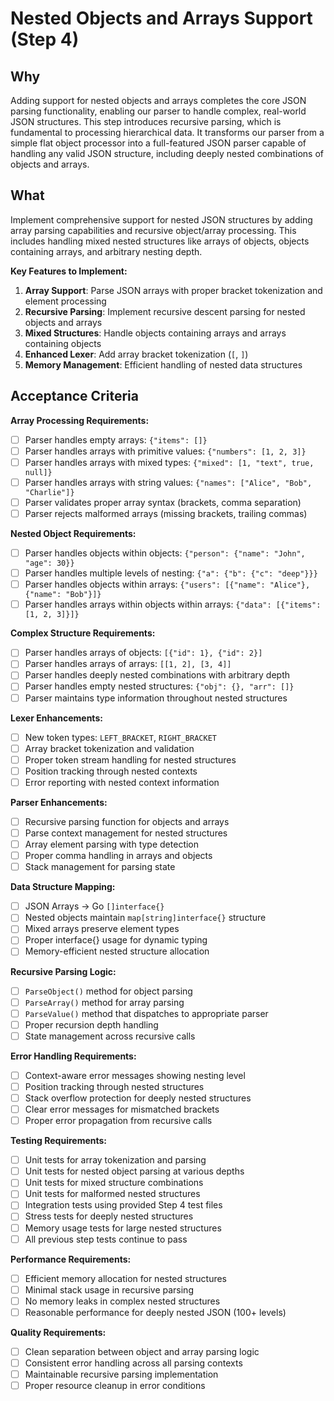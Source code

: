 # Nested Objects and Arrays Support (Step 4)

## Why

Adding support for nested objects and arrays completes the core JSON parsing functionality, enabling our parser to handle complex, real-world JSON structures. This step introduces recursive parsing, which is fundamental to processing hierarchical data. It transforms our parser from a simple flat object processor into a full-featured JSON parser capable of handling any valid JSON structure, including deeply nested combinations of objects and arrays.

## What

Implement comprehensive support for nested JSON structures by adding array parsing capabilities and recursive object/array processing. This includes handling mixed nested structures like arrays of objects, objects containing arrays, and arbitrary nesting depth.

**Key Features to Implement:**
1. **Array Support**: Parse JSON arrays with proper bracket tokenization and element processing
2. **Recursive Parsing**: Implement recursive descent parsing for nested objects and arrays
3. **Mixed Structures**: Handle objects containing arrays and arrays containing objects
4. **Enhanced Lexer**: Add array bracket tokenization (`[`, `]`)
5. **Memory Management**: Efficient handling of nested data structures

## Acceptance Criteria

**Array Processing Requirements:**
- [ ] Parser handles empty arrays: `{"items": []}`
- [ ] Parser handles arrays with primitive values: `{"numbers": [1, 2, 3]}`
- [ ] Parser handles arrays with mixed types: `{"mixed": [1, "text", true, null]}`
- [ ] Parser handles arrays with string values: `{"names": ["Alice", "Bob", "Charlie"]}`
- [ ] Parser validates proper array syntax (brackets, comma separation)
- [ ] Parser rejects malformed arrays (missing brackets, trailing commas)

**Nested Object Requirements:**
- [ ] Parser handles objects within objects: `{"person": {"name": "John", "age": 30}}`
- [ ] Parser handles multiple levels of nesting: `{"a": {"b": {"c": "deep"}}}`
- [ ] Parser handles objects within arrays: `{"users": [{"name": "Alice"}, {"name": "Bob"}]}`
- [ ] Parser handles arrays within objects within arrays: `{"data": [{"items": [1, 2, 3]}]}`

**Complex Structure Requirements:**
- [ ] Parser handles arrays of objects: `[{"id": 1}, {"id": 2}]`
- [ ] Parser handles arrays of arrays: `[[1, 2], [3, 4]]`
- [ ] Parser handles deeply nested combinations with arbitrary depth
- [ ] Parser handles empty nested structures: `{"obj": {}, "arr": []}`
- [ ] Parser maintains type information throughout nested structures

**Lexer Enhancements:**
- [ ] New token types: `LEFT_BRACKET`, `RIGHT_BRACKET`
- [ ] Array bracket tokenization and validation
- [ ] Proper token stream handling for nested structures
- [ ] Position tracking through nested contexts
- [ ] Error reporting with nested context information

**Parser Enhancements:**
- [ ] Recursive parsing function for objects and arrays
- [ ] Parse context management for nested structures
- [ ] Array element parsing with type detection
- [ ] Proper comma handling in arrays and objects
- [ ] Stack management for parsing state

**Data Structure Mapping:**
- [ ] JSON Arrays → Go `[]interface{}`
- [ ] Nested objects maintain `map[string]interface{}` structure
- [ ] Mixed arrays preserve element types
- [ ] Proper interface{} usage for dynamic typing
- [ ] Memory-efficient nested structure allocation

**Recursive Parsing Logic:**
- [ ] `ParseObject()` method for object parsing
- [ ] `ParseArray()` method for array parsing  
- [ ] `ParseValue()` method that dispatches to appropriate parser
- [ ] Proper recursion depth handling
- [ ] State management across recursive calls

**Error Handling Requirements:**
- [ ] Context-aware error messages showing nesting level
- [ ] Position tracking through nested structures
- [ ] Stack overflow protection for deeply nested structures
- [ ] Clear error messages for mismatched brackets
- [ ] Proper error propagation from recursive calls

**Testing Requirements:**
- [ ] Unit tests for array tokenization and parsing
- [ ] Unit tests for nested object parsing at various depths
- [ ] Unit tests for mixed structure combinations
- [ ] Unit tests for malformed nested structures
- [ ] Integration tests using provided Step 4 test files
- [ ] Stress tests for deeply nested structures
- [ ] Memory usage tests for large nested structures
- [ ] All previous step tests continue to pass

**Performance Requirements:**
- [ ] Efficient memory allocation for nested structures
- [ ] Minimal stack usage in recursive parsing
- [ ] No memory leaks in complex nested structures
- [ ] Reasonable performance for deeply nested JSON (100+ levels)

**Quality Requirements:**
- [ ] Clean separation between object and array parsing logic
- [ ] Consistent error handling across all parsing contexts
- [ ] Maintainable recursive parsing implementation
- [ ] Proper resource cleanup in error conditions
